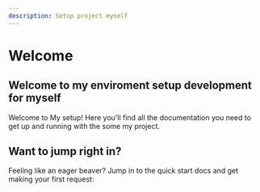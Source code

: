 ```yaml
---
description: Setup project myself
---
```


# Welcome

## Welcome to my enviroment setup development for myself

Welcome to My setup! Here you'll find all the documentation you need to get up and running with the some my project.

## Want to jump right in?

Feeling like an eager beaver? Jump in to the quick start docs and get making your first request:
